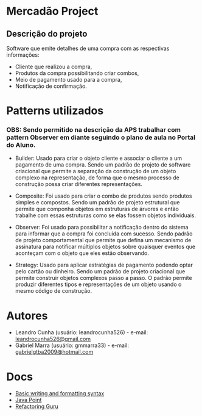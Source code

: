 # Mercadão Project

## Descrição do projeto

Software que emite detalhes de uma compra com as respectivas informações:

- Cliente que realizou a compra,
- Produtos da compra possibilitando criar combos,
- Meio de pagamento usado para a compra,
- Notificação de confirmação.

# Patterns utilizados
### OBS: Sendo permitido na descrição da APS trabalhar com pattern Observer em diante seguindo o plano de aula no Portal do Aluno.

- Builder: Usado para criar o objeto cliente e associar o cliente a um pagamento de uma compra. Sendo um padrão de projeto de software criacional que permite a separação da construção de um objeto complexo na representação, de forma que o mesmo processo de construção possa criar diferentes representações.

- Composite: Foi usado para criar o combo de produtos sendo produtos simples e compostos. Sendo um padrão de projeto estrutural que permite que componha objetos em estruturas de árvores e então trabalhe com essas estruturas como se elas fossem objetos individuais.

- Observer: Foi usado para possibilitar a notificação dentro do sistema para informar que a compra foi concluída com sucesso. Sendo padrão de projeto comportamental que permite que defina um mecanismo de assinatura para notificar múltiplos objetos sobre quaisquer eventos que aconteçam com o objeto que eles estão observando.

- Strategy: Usado para aplicar estratégias de pagamento podendo optar pelo cartão ou dinheiro. Sendo um padrão de projeto criacional que permite construir objetos complexos passo a passo. O padrão permite produzir diferentes tipos e representações de um objeto usando o mesmo código de construção.

# Autores

- Leandro Cunha (usuário: leandrocunha526) - e-mail: leandrocunha526@gmail.com
- Gabriel Marra (usuário: gmmarra33) - e-mail: gabrielgtba2009@hotmail.com

# Docs
- [Basic writing and formatting syntax](https://docs.github.com/pt/free-pro-team@latest/github/writing-on-github/basic-writing-and-formatting-syntax)
- [Java Point](https://www.javatpoint.com/java-tutorial)
- [Refactoring Guru](https://refactoring.guru/)
